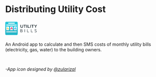 # Distributing Utility Cost
<h3>
<img src="Logo/horizontal.png" width=20%>
</h1>

An Android app to calculate and then SMS costs of monthly utility bills (electricity, gas, water) to the building owners.

<br/>

*-App icon designed by [@zularizal](https://github.com/zularizal)*

